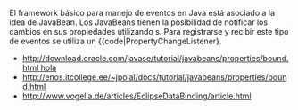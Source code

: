 El framework básico para manejo de eventos en Java está asociado a la idea de JavaBean. Los JavaBeans tienen la posibilidad de notificar los cambios en sus propiedades utilizando s. Para registrarse y recibir este tipo de eventos se utiliza un {{code|PropertyChangeListener}.

-   [http://download.oracle.com/javase/tutorial/javabeans/properties/bound.html hola](http---download-oracle-com-javase-tutorial-javabeans-properties-bound-html-hola.md)
-   <http://enos.itcollege.ee/~jpoial/docs/tutorial/javabeans/properties/bound.html>
-   <http://www.vogella.de/articles/EclipseDataBinding/article.html>

